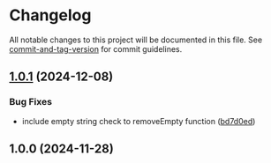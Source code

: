# Changelog

All notable changes to this project will be documented in this file. See [commit-and-tag-version](https://github.com/absolute-version/commit-and-tag-version) for commit guidelines.

## [1.0.1](https://github.com/Nomad-Solutions/ts-utils/compare/v1.0.0...v1.0.1) (2024-12-08)


### Bug Fixes

* include empty string check to removeEmpty function ([bd7d0ed](https://github.com/Nomad-Solutions/ts-utils/commit/bd7d0edf1ff5b1de5f63d80f96b253cd4587e900))

## 1.0.0 (2024-11-28)
